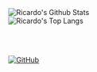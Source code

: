 

<img align="left" alt="Ricardo's Github Stats" src="https://github-readme-stats.vercel.app/api?username=ricardoliveira0&show_icons=true&theme=vue-dark" />

<br>

<img alt="Ricardo's Top Langs" src="https://github-readme-stats.vercel.app/api/top-langs/?username=ricardoliveira0&layout=compact&theme=vue-dark&hide=kotline" />

<br><br>

[![GitHub](https://img.shields.io/github/followers/ricardoliveira0?color=0000&logo=Github&logoColor=111&style=social)](https://github.com/ricardoliveira0)

